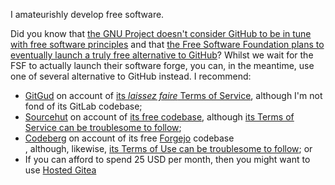 I amateurishly develop free software.

Did you know that <a href="https://www.gnu.org/software/repo-criteria-evaluation.html">the GNU Project doesn't consider GitHub to be in tune with free software principles</a> and that <a href="https://www.fsf.org/blogs/sysadmin/coming-soon-a-new-site-for-fully-free-collaboration">the Free Software Foundation plans to eventually launch a truly free alternative to GitHub</a>? Whilst we wait for the FSF to actually launch their software forge, you can, in the meantime, use one of several alternative to GitHub instead. I recommend:

<ul>
    <li><a href="https://gitgud.io/">GitGud</a> on account of <a href="https://gitgud.io/-/users/terms"> its <i>laissez faire</i> Terms of Service</a>, although I'm not fond of its GitLab codebase;</li>
    <li><a href="https://sourcehut.org/">Sourcehut</a> on account of <a href="https://sr.ht/~sircmpwn/sourcehut/">its free codebase</a>, although <a href="https://man.sr.ht/terms.md">its Terms of Service can be troublesome to follow</a>;</li>
    <li><a href="https://codeberg.org/">Codeberg</a> on account of its free <a href="https://forgejo.org/">Forgejo</a> codebase</li>, although, likewise, <a href="https://codeberg.org/Codeberg/org/src/branch/main/TermsOfUse.md">its Terms of Use can be troublesome to follow</a>; or</li>
    <li>If you can afford to spend 25 USD per month, then you might want to use <a href="https://hostedgitea.com/">Hosted Gitea</a></li>
</ul>
